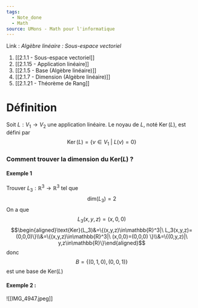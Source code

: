 ```yaml
---
tags:
  - Note_done
  - Math
source: UMons - Math pour l'informatique
---
```


Link :
_Algèbre linéaire : Sous-espace vectoriel_
1. [[2.1.1 - Sous-espace vectoriel]]
1. [[2.1.15 - Application linéaire]]
2. [[2.1.5 - Base (Algèbre linéaire)]]
3. [[2.1.7 - Dimension (Algèbre linéaire)]]
4. [[2.1.21 - Théorème de Rang]]

# Définition
Soit $L : V_1 → V_2$ une application linéaire. 
Le noyau de $L$, noté $\operatorname{Ker}(L)$, est défini par $$\operatorname{Ker}(L) = \{v ∈ V_1\ |\ L(v) = 0\}$$
### Comment trouver la dimension du $\text{Ker}(L)$ ?
#### Exemple 1
Trouver $L_3:\mathbb{R}^3\to\mathbb{R}^3$ tel que $$\text{dim}(L_3)=2$$
On a que  $$L_3(x,y,z)=(x,0,0)$$ $$\begin{aligned}\text{Ker}(L_3)&=\{(x,y,z)\in\mathbb{R}^3|\ L_3(x,y,z)=(0,0,0)\}\\&=\{(x,y,z)\in\mathbb{R}^3|\ (x,0,0)=(0,0,0) \}\\&=\{(0,y,z)|\ y,z\in\mathbb{R}\}\end{aligned}$$ donc $$B=\{(0,1,0),(0,0,1)\}$$ est une base de $\text{Ker}(L)$

#### Exemple 2 : 
![[IMG_4947.jpeg]]